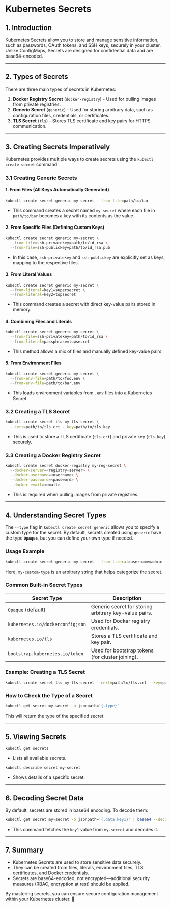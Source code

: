 # Kubernetes Secrets

## 1. Introduction
Kubernetes Secrets allow you to store and manage sensitive information, such as passwords, OAuth tokens, and SSH keys, securely in your cluster. Unlike ConfigMaps, Secrets are designed for confidential data and are base64-encoded.

---

## 2. Types of Secrets
There are three main types of secrets in Kubernetes:

1. **Docker Registry Secret** (`docker-registry`) - Used for pulling images from private registries.
2. **Generic Secret** (`generic`) - Used for storing arbitrary data, such as configuration files, credentials, or certificates.
3. **TLS Secret** (`tls`) - Stores TLS certificate and key pairs for HTTPS communication.

---

## 3. Creating Secrets Imperatively
Kubernetes provides multiple ways to create secrets using the `kubectl create secret` command.

### 3.1 Creating Generic Secrets
#### **1. From Files (All Keys Automatically Generated)**
```sh
kubectl create secret generic my-secret --from-file=path/to/bar
```
- This command creates a secret named `my-secret` where each file in `path/to/bar` becomes a key with its contents as the value.

#### **2. From Specific Files (Defining Custom Keys)**
```sh
kubectl create secret generic my-secret \
  --from-file=ssh-privatekey=path/to/id_rsa \
  --from-file=ssh-publickey=path/to/id_rsa.pub
```
- In this case, `ssh-privatekey` and `ssh-publickey` are explicitly set as keys, mapping to the respective files.

#### **3. From Literal Values**
```sh
kubectl create secret generic my-secret \
  --from-literal=key1=supersecret \
  --from-literal=key2=topsecret
```
- This command creates a secret with direct key-value pairs stored in memory.

#### **4. Combining Files and Literals**
```sh
kubectl create secret generic my-secret \
  --from-file=ssh-privatekey=path/to/id_rsa \
  --from-literal=passphrase=topsecret
```
- This method allows a mix of files and manually defined key-value pairs.

#### **5. From Environment Files**
```sh
kubectl create secret generic my-secret \
  --from-env-file=path/to/foo.env \
  --from-env-file=path/to/bar.env
```
- This loads environment variables from `.env` files into a Kubernetes Secret.

### 3.2 Creating a TLS Secret
```sh
kubectl create secret tls my-tls-secret \
  --cert=path/to/tls.crt --key=path/to/tls.key
```
- This is used to store a TLS certificate (`tls.crt`) and private key (`tls.key`) securely.

### 3.3 Creating a Docker Registry Secret
```sh
kubectl create secret docker-registry my-reg-secret \
  --docker-server=<registry-server> \
  --docker-username=<username> \
  --docker-password=<password> \
  --docker-email=<email>
```
- This is required when pulling images from private registries.

---

## 4. Understanding Secret Types

The `--type` flag in `kubectl create secret generic` allows you to specify a custom type for the secret. By default, secrets created using `generic` have the type **`Opaque`**, but you can define your own type if needed.

### **Usage Example**
```sh
kubectl create secret generic my-secret --from-literal=username=admin --from-literal=password=supersecret --type=my-custom-type
```
Here, `my-custom-type` is an arbitrary string that helps categorize the secret.

### **Common Built-in Secret Types**
| Secret Type          | Description |
|----------------------|-------------|
| `Opaque` (default)   | Generic secret for storing arbitrary key-value pairs. |
| `kubernetes.io/dockerconfigjson` | Used for Docker registry credentials. |
| `kubernetes.io/tls` | Stores a TLS certificate and key pair. |
| `bootstrap.kubernetes.io/token` | Used for bootstrap tokens (for cluster joining). |

### **Example: Creating a TLS Secret**
```sh
kubectl create secret tls my-tls-secret --cert=path/to/tls.crt --key=path/to/tls.key --type=kubernetes.io/tls
```

### **How to Check the Type of a Secret**
```sh
kubectl get secret my-secret -o jsonpath='{.type}'
```
This will return the type of the specified secret.

---

## 5. Viewing Secrets
```sh
kubectl get secrets
```
- Lists all available secrets.

```sh
kubectl describe secret my-secret
```
- Shows details of a specific secret.

---

## 6. Decoding Secret Data
By default, secrets are stored in base64 encoding. To decode them:

```sh
kubectl get secret my-secret -o jsonpath='{.data.key1}' | base64 --decode
```
- This command fetches the `key1` value from `my-secret` and decodes it.

---

## 7. Summary
- Kubernetes Secrets are used to store sensitive data securely.
- They can be created from files, literals, environment files, TLS certificates, and Docker credentials.
- Secrets are base64-encoded, not encrypted—additional security measures (RBAC, encryption at rest) should be applied.

By mastering secrets, you can ensure secure configuration management within your Kubernetes cluster. 🚀


